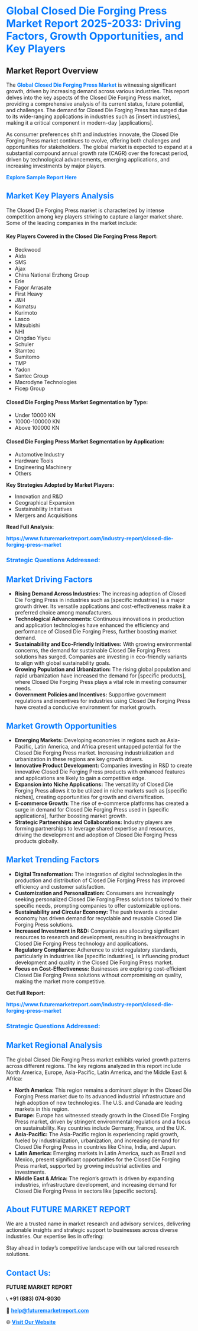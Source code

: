 <h1 style="color: #007BFF;">Global Closed Die Forging Press Market Report 2025-2033: Driving Factors, Growth Opportunities, and Key Players</h1>

<section id="overview">
<h2>Market Report Overview</h2>
<p>The <a href="https://www.futuremarketreport.com/industry-report/closed-die-forging-press-market" style="color: #007BFF; text-decoration: none;"><strong>Global Closed Die Forging Press Market</strong></a> is witnessing significant growth, driven by increasing demand across various industries. This report delves into the key aspects of the Closed Die Forging Press market, providing a comprehensive analysis of its current status, future potential, and challenges. The demand for Closed Die Forging Press has surged due to its wide-ranging applications in industries such as [insert industries], making it a critical component in modern-day [applications].</p>
<p>As consumer preferences shift and industries innovate, the Closed Die Forging Press market continues to evolve, offering both challenges and opportunities for stakeholders. The global market is expected to expand at a substantial compound annual growth rate (CAGR) over the forecast period, driven by technological advancements, emerging applications, and increasing investments by major players.</p>
</section>

<section id="overview">
<p><a href="https://www.futuremarketreport.com/request-sample/reportId=52235" style="color: #007BFF; text-decoration: none;"><strong>Explore Sample Report Here</strong></a></p>
</section>

<section id="key-players">
<h2 style="color: #007BFF;">Market Key Players Analysis</h2>
<p>The Closed Die Forging Press market is characterized by intense competition among key players striving to capture a larger market share. Some of the leading companies in the market include:</p>
<h4>Key Players Covered in the Closed Die Forging Press Report:</h4>
<ul><li>Beckwood</li><li>Aida</li><li>SMS</li><li>Ajax</li><li>China National Erzhong Group</li><li>Erie</li><li>Fagor Arrasate</li><li>First Heavy</li><li>J&amp;H</li><li>Komatsu</li><li>Kurimoto</li><li>Lasco</li><li>Mitsubishi</li><li>NHI</li><li>Qingdao Yiyou</li><li>Schuler</li><li>Stamtec</li><li>Sumitomo</li><li>TMP</li><li>Yadon</li><li>Santec Group</li><li>Macrodyne Technologies</li><li>Ficep Group</li></ul>
<h4>Closed Die Forging Press Market Segmentation by Type:</h4>
<ul><li>Under 10000 KN</li><li>10000-100000 KN</li><li>Above 100000 KN</li></ul>

<h4>Closed Die Forging Press Market Segmentation by Application:</h4>
<ul><li>Automotive Industry</li><li>Hardware Tools</li><li>Engineering Machinery</li><li>Others</li></ul>
<p><strong>Key Strategies Adopted by Market Players:</strong></p>
<ul>
<li>Innovation and R&D</li>
<li>Geographical Expansion</li>
<li>Sustainability Initiatives</li>
<li>Mergers and Acquisitions</li>
</ul>
</section>

<section>
<p><strong>Read Full Analysis: </strong></p><a href="https://www.futuremarketreport.com/industry-report/closed-die-forging-press-market" style="color: #007BFF; text-decoration: none;"><strong>https://www.futuremarketreport.com/industry-report/closed-die-forging-press-market</strong></a>
<h3 style="color: #007BFF;">Strategic Questions Addressed:</h3>
</section>

<section id="driving-factors">
<h2 style="color: #007BFF;">Market Driving Factors</h2>
<ul>
<li><strong>Rising Demand Across Industries:</strong> The increasing adoption of Closed Die Forging Press in industries such as [specific industries] is a major growth driver. Its versatile applications and cost-effectiveness make it a preferred choice among manufacturers.</li>
<li><strong>Technological Advancements:</strong> Continuous innovations in production and application technologies have enhanced the efficiency and performance of Closed Die Forging Press, further boosting market demand.</li>
<li><strong>Sustainability and Eco-Friendly Initiatives:</strong> With growing environmental concerns, the demand for sustainable Closed Die Forging Press solutions has surged. Companies are investing in eco-friendly variants to align with global sustainability goals.</li>
<li><strong>Growing Population and Urbanization:</strong> The rising global population and rapid urbanization have increased the demand for [specific products], where Closed Die Forging Press plays a vital role in meeting consumer needs.</li>
<li><strong>Government Policies and Incentives:</strong> Supportive government regulations and incentives for industries using Closed Die Forging Press have created a conducive environment for market growth.</li>
</ul>
</section>

<section id="growth-opportunities">
<h2 style="color: #007BFF;">Market Growth Opportunities</h2>
<ul>
<li><strong>Emerging Markets:</strong> Developing economies in regions such as Asia-Pacific, Latin America, and Africa present untapped potential for the Closed Die Forging Press market. Increasing industrialization and urbanization in these regions are key growth drivers.</li>
<li><strong>Innovative Product Development:</strong> Companies investing in R&D to create innovative Closed Die Forging Press products with enhanced features and applications are likely to gain a competitive edge.</li>
<li><strong>Expansion into Niche Applications:</strong> The versatility of Closed Die Forging Press allows it to be utilized in niche markets such as [specific niches], creating opportunities for growth and diversification.</li>
<li><strong>E-commerce Growth:</strong> The rise of e-commerce platforms has created a surge in demand for Closed Die Forging Press used in [specific applications], further boosting market growth.</li>
<li><strong>Strategic Partnerships and Collaborations:</strong> Industry players are forming partnerships to leverage shared expertise and resources, driving the development and adoption of Closed Die Forging Press products globally.</li>
</ul>
</section>

<section id="trending-factors">
<h2 style="color: #007BFF;">Market Trending Factors</h2>
<ul>
<li><strong>Digital Transformation:</strong> The integration of digital technologies in the production and distribution of Closed Die Forging Press has improved efficiency and customer satisfaction.</li>
<li><strong>Customization and Personalization:</strong> Consumers are increasingly seeking personalized Closed Die Forging Press solutions tailored to their specific needs, prompting companies to offer customizable options.</li>
<li><strong>Sustainability and Circular Economy:</strong> The push towards a circular economy has driven demand for recyclable and reusable Closed Die Forging Press solutions.</li>
<li><strong>Increased Investment in R&D:</strong> Companies are allocating significant resources to research and development, resulting in breakthroughs in Closed Die Forging Press technology and applications.</li>
<li><strong>Regulatory Compliance:</strong> Adherence to strict regulatory standards, particularly in industries like [specific industries], is influencing product development and quality in the Closed Die Forging Press market.</li>
<li><strong>Focus on Cost-Effectiveness:</strong> Businesses are exploring cost-efficient Closed Die Forging Press solutions without compromising on quality, making the market more competitive.</li>
</ul>
</section>

<section>
<p><strong>Get Full Report: </strong></p><a href="https://www.futuremarketreport.com/industry-report/closed-die-forging-press-market" style="color: #007BFF; text-decoration: none;"><strong>https://www.futuremarketreport.com/industry-report/closed-die-forging-press-market</strong></a>
<h3 style="color: #007BFF;">Strategic Questions Addressed:</h3>
</section>


<section id="regional-analysis">
<h2 style="color: #007BFF;">Market Regional Analysis</h2>
<p>The global Closed Die Forging Press market exhibits varied growth patterns across different regions. The key regions analyzed in this report include North America, Europe, Asia-Pacific, Latin America, and the Middle East & Africa:</p>
<ul>
<li><strong>North America:</strong> This region remains a dominant player in the Closed Die Forging Press market due to its advanced industrial infrastructure and high adoption of new technologies. The U.S. and Canada are leading markets in this region.</li>
<li><strong>Europe:</strong> Europe has witnessed steady growth in the Closed Die Forging Press market, driven by stringent environmental regulations and a focus on sustainability. Key countries include Germany, France, and the U.K.</li>
<li><strong>Asia-Pacific:</strong> The Asia-Pacific region is experiencing rapid growth, fueled by industrialization, urbanization, and increasing demand for Closed Die Forging Press in countries like China, India, and Japan.</li>
<li><strong>Latin America:</strong> Emerging markets in Latin America, such as Brazil and Mexico, present significant opportunities for the Closed Die Forging Press market, supported by growing industrial activities and investments.</li>
<li><strong>Middle East & Africa:</strong> The region’s growth is driven by expanding industries, infrastructure development, and increasing demand for Closed Die Forging Press in sectors like [specific sectors].</li>
</ul>
</section>

<footer>
<h2 style="color: #007BFF;">About FUTURE MARKET REPORT</h2>
<p>We are a trusted name in market research and advisory services, delivering actionable insights and strategic support to businesses across diverse industries. Our expertise lies in offering:</p>

<p>Stay ahead in today’s competitive landscape with our tailored research solutions.</p>

<h2 style="color: #007BFF;">Contact Us:</h2>
<p><strong>FUTURE MARKET REPORT</strong></p>
<p>📞 <strong>+91 (883) 074-8030</strong></p>
<p>📧 <strong><a href="mailto:help@futuremarketreport.com" style="color: #007BFF;">help@futuremarketreport.com</a></strong></p>
<p>🌐 <strong><a href="https://www.futuremarketreport.com/" style="color: #007BFF;">Visit Our Website</a></strong></p>
</footer>